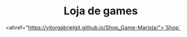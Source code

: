 <h1 align="center">Loja de games</h1>

<ahref="https://vitorgabrielgit.github.io/Shop_Game-Marista/">`Shop`</a>
